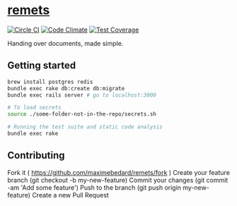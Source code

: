 # [remets](http://remets.herokuapp.com)

[![Circle CI](https://circleci.com/gh/maximebedard/remets.svg?style=svg)](https://circleci.com/gh/maximebedard/remets) [![Code Climate](https://codeclimate.com/github/maximebedard/remets/badges/gpa.svg)](https://codeclimate.com/github/maximebedard/remets) [![Test Coverage](https://codeclimate.com/github/maximebedard/remets/badges/coverage.svg)](https://codeclimate.com/github/maximebedard/remets/coverage)

Handing over documents, made simple.

## Getting started

```sh
brew install postgres redis
bundle exec rake db:create db:migrate
bundle exec rails server # go to localhost:3000

# To load secrets
source ./some-folder-not-in-the-repo/secrets.sh

# Running the test suite and static code analysis
bundle exec rake
```

## Contributing

Fork it ( https://github.com/maximebedard/remets/fork )
Create your feature branch (git checkout -b my-new-feature)
Commit your changes (git commit -am 'Add some feature')
Push to the branch (git push origin my-new-feature)
Create a new Pull Request
